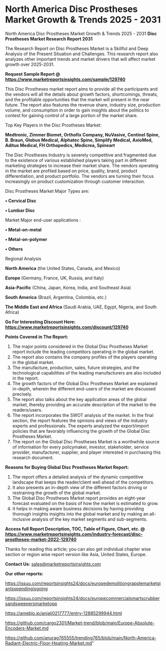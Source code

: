 # North America Disc Prostheses Market Growth & Trends 2025 - 2031
 North America Disc Prostheses Market Growth & Trends 2025 - 2031
<strong>Disc Prostheses Market Research Report 2031</strong>

The Research Report on Disc Prostheses Market is a Skillful and Deep Analysis of the Present Situation and Challenges. This research report also analyzes other important trends and market drivers that will affect market growth over 2025-2031.

<strong>Request Sample Report @ <a href=https://www.marketreportsinsights.com/sample/129740>https://www.marketreportsinsights.com/sample/129740</a></strong>

This Disc Prostheses market report aims to provide all the participants and the vendors will all the details about growth factors, shortcomings, threats, and the profitable opportunities that the market will present in the near future. The report also features the revenue share, industry size, production volume, and consumption in order to gain insights about the politics to contest for gaining control of a large portion of the market share.

Top Key Players in the Disc Prostheses Market:

<strong>Medtronic, Zimmer Biomet, Orthofix Company, NuVasive, Centinel Spine, B. Braun, Globus Medical, Alphatec Spine, Simplify Medical, AxioMed, Aditus Medical, FH Orthopedics, Medicrea, Spineart</strong>

The Disc Prostheses Industry is severely competitive and fragmented due to the existence of various established players taking part in different marketing strategies to increase their market share. The vendors operating in the market are profiled based on price, quality, brand, product differentiation, and product portfolio. The vendors are turning their focus increasingly on product customization through customer interaction.

Disc Prostheses Market Major Types are:

<strong>• Cervical Disc

• Lumbar Disc</strong>

Market Major end-user applications :

<strong>• Metal-on-metal

• Metal-on-polymer

• Others</strong>

Regional Analysis

</u><strong><b>North America</b></strong> (the United States, Canada, and Mexico)

<strong><b>Europe </b></strong>(Germany, France, UK, Russia, and Italy)

<strong><b>Asia-Pacific</b></strong> (China, Japan, Korea, India, and Southeast Asia)

<strong><b>South America</b></strong> (Brazil, Argentina, Colombia, etc.)

<strong><b>The Middle East and Africa</b></strong> (Saudi Arabia, UAE, Egypt, Nigeria, and South Africa)

<strong>Go For Interesting Discount Here: <a href=https://www.marketreportsinsights.com/discount/129740>https://www.marketreportsinsights.com/discount/129740</a></strong>

<strong>Points Covered in The Report:</strong>
<ol>
  <li>The major points considered in the Global Disc Prostheses Market report include the leading competitors operating in the global market.</li>
  <li>The report also contains the company profiles of the players operating in the global market.</li>
  <li>The manufacture, production, sales, future strategies, and the technological capabilities of the leading manufacturers are also included in the report.</li>
  <li>The growth factors of the Global Disc Prostheses Market are explained in-depth, wherein the different end-users of the market are discussed precisely.</li>
  <li>The report also talks about the key application areas of the global market, thereby providing an accurate description of the market to the readers/users.</li>
  <li>The report incorporates the SWOT analysis of the market. In the final section, the report features the opinions and views of the industry experts and professionals. The experts analyzed the export/import policies that are favorably influencing the growth of the Global Disc Prostheses Market.</li>
  <li>The report on the Global Disc Prostheses Market is a worthwhile source of information for every policymaker, investor, stakeholder, service provider, manufacturer, supplier, and player interested in purchasing this research document.</li>
</ol>
<strong>Reasons for Buying Global Disc Prostheses Market Report:</strong>

<ol>
  <li>The report offers a detailed analysis of the dynamic competitive landscape that keeps the reader/client well ahead of the competitors.</li>
  <li>It also presents an in-depth view of the different factors driving or restraining the growth of the global market.</li>
  <li>The Global Disc Prostheses Market report provides an eight-year forecast evaluated on the basis of how the market is estimated to grow.</li>
  <li>It helps in making aware business decisions by having providing thorough insights insights into the global market and by making an all-inclusive analysis of the key market segments and sub-segments.</li>
</ol>
<strong>Access full Report Description, TOC, Table of Figure, Chart, etc. @ <a href=https://www.marketreportsinsights.com/industry-forecast/disc-prostheses-market-2022-129740>https://www.marketreportsinsights.com/industry-forecast/disc-prostheses-market-2022-129740</a></strong>


Thanks for reading this article; you can also get individual chapter wise section or region wise report version like Asia, United States, Europe.

<strong>Contact Us:</strong>
sales@marketreportsinsights.com

<strong>Our other reports:</strong>

<a href=https://issuu.com/reportsinsights24/docs/europedemolitiongrapplemarketgiantsspendingisgoing>https://issuu.com/reportsinsights24/docs/europedemolitiongrapplemarketgiantsspendingisgoing</a>

<a href=https://issuu.com/reportsinsights24/docs/europecommercialsmartscrubbersandsweepersmarketopp>https://issuu.com/reportsinsights24/docs/europecommercialsmartscrubbersandsweepersmarketopp</a>

<a href=https://ameblo.jp/anjali0217777/entry-12885299944.html>https://ameblo.jp/anjali0217777/entry-12885299944.html</a>

<a href=https://github.com/cargo2301/Market-trend/blob/main/Europe-Absolute-Encoders-Market.md>https://github.com/cargo2301/Market-trend/blob/main/Europe-Absolute-Encoders-Market.md</a>

<a href=https://github.com/anurag765555/trending765/blob/main/North-America-Radiant-Electric-Floor-Heating-Market.md>https://github.com/anurag765555/trending765/blob/main/North-America-Radiant-Electric-Floor-Heating-Market.md</a>"
